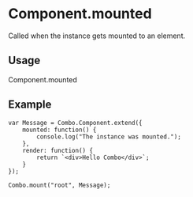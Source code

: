 # Component.mounted

Called when the instance gets mounted to an element.

## Usage

Component.mounted

## Example

	var Message = Combo.Component.extend({
		mounted: function() {
			console.log("The instance was mounted.");
		},
		render: function() {
			return `<div>Hello Combo</div>`;
		}
	});

	Combo.mount("root", Message);

